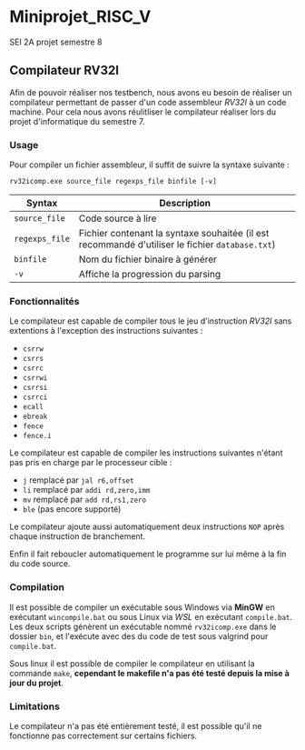 # Miniprojet_RISC_V
SEI 2A projet semestre 8

## Compilateur RV32I
Afin de pouvoir réaliser nos testbench, nous avons eu besoin de réaliser un compilateur permettant de passer d'un code assembleur *RV32I* à un code machine. Pour cela nous avons réulitliser le compilateur réaliser lors du projet d'informatique du semestre 7.

### Usage
Pour compiler un fichier assembleur, il suffit de suivre la syntaxe suivante :
```
rv32icomp.exe source_file regexps_file binfile [-v]
```
| Syntax | Description |
|---------------|--------------------|
| `source_file` | Code source à lire |
| `regexps_file` | Fichier contenant la syntaxe souhaitée (il est recommandé d'utiliser le fichier `database.txt`) |
| `binfile` | Nom du fichier binaire à générer |
| `-v` | Affiche la progression du parsing |

### Fonctionnalités
Le compilateur est capable de compiler tous le jeu d'instruction *RV32I* sans extentions à l'exception des instructions suivantes :
- `csrrw`
- `csrrs`
- `csrrc`
- `csrrwi`
- `csrrsi`
- `csrrci`
- `ecall`
- `ebreak`
- `fence`
- `fence.i`

Le compilateur est capable de compiler les instructions suivantes n'étant pas pris en charge par le processeur cible :
- `j` remplacé par `jal r6,offset`
- `li` remplacé par `addi rd,zero,imm`
- `mv` remplacé par `add rd,rs1,zero`
- `ble` (pas encore supporté)

Le compilateur ajoute aussi automatiquement deux instructions `NOP` après chaque instruction de branchement.

Enfin il fait reboucler automatiquement le programme sur lui même à la fin du code source.

### Compilation
Il est possible de compiler un exécutable sous Windows via **MinGW** en exécutant `wincompile.bat` ou sous Linux via *WSL* en exécutant `compile.bat`.
Les deux scripts génèrent un exécutable nommé `rv32icomp.exe` dans le dossier `bin`, et l'exécute avec des du code de test sous valgrind pour `compile.bat`.

Sous linux il est possible de compiler le compilateur en utilisant la commande `make`, **cependant le makefile n'a pas été testé depuis la mise à jour du projet**.

### Limitations
Le compilateur n'a pas été entièrement testé, il est possible qu'il ne fonctionne pas correctement sur certains fichiers. 
